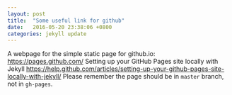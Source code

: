 ```yaml
---
layout: post
title:  "Some useful link for github"
date:   2016-05-20 23:38:06 +0800
categories: jekyll update
---
```


A webpage for the simple static page for github.io: https://pages.github.com/
Setting up your GitHub Pages site locally with Jekyll https://help.github.com/articles/setting-up-your-github-pages-site-locally-with-jekyll/
Please remember the page should be in `master` branch, not in `gh-pages`.


